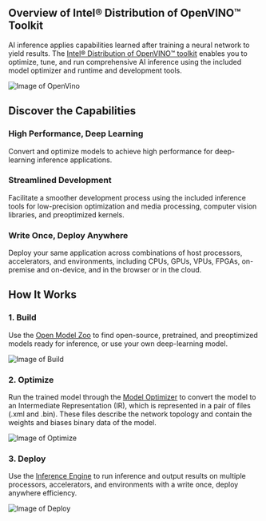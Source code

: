 ## Overview of Intel® Distribution of OpenVINO™ Toolkit

AI inference applies capabilities learned after training a neural network to yield results. The [Intel® Distribution of OpenVINO™ toolkit](https://software.intel.com/content/www/us/en/develop/tools/openvino-toolkit.html) enables you to optimize, tune, and run comprehensive AI inference using the included model optimizer and runtime and development tools.

![Image of OpenVino](https://software.intel.com/content/dam/develop/public/us/en/images/diagrams-infographics/diagram-v1openvino-homepage-16x9.png)

## Discover the Capabilities

### High Performance, Deep Learning
Convert and optimize models to achieve high performance for deep-learning inference applications.

### Streamlined Development
Facilitate a smoother development process using the included inference tools for low-precision optimization and media processing, computer vision libraries, and preoptimized kernels.

### Write Once, Deploy Anywhere
Deploy your same application across combinations of host processors, accelerators, and environments, including CPUs, GPUs, VPUs, FPGAs, on-premise and on-device, and in the browser or in the cloud.

## How It Works

### 1. Build
Use the [Open Model Zoo](https://github.com/openvinotoolkit/open_model_zoo) to find open-source, pretrained, and preoptimized models ready for inference, or use your own deep-learning model.

![Image of Build](https://software.intel.com/content/dam/develop/public/us/en/images/diagrams-infographics/diagram-openvino-build-16x9.png.rendition.intel.web.416.234.png)

### 2. Optimize
Run the trained model through the [Model Optimizer](https://docs.openvinotoolkit.org/latest/openvino_docs_MO_DG_Deep_Learning_Model_Optimizer_DevGuide.html) to convert the model to an Intermediate Representation (IR), which is represented in a pair of files (.xml and .bin). These files describe the network topology and contain the weights and biases binary data of the model.

![Image of Optimize](https://software.intel.com/content/dam/develop/public/us/en/images/diagrams-infographics/diagram-openvino-optimize-16x9.png.rendition.intel.web.416.234.png)

### 3. Deploy
Use the [Inference Engine](https://docs.openvinotoolkit.org/latest/openvino_docs_IE_DG_Deep_Learning_Inference_Engine_DevGuide.html) to run inference and output results on multiple processors, accelerators, and environments with a write once, deploy anywhere efficiency.

![Image of Deploy](https://software.intel.com/content/dam/develop/public/us/en/images/diagrams-infographics/diagram-openvino-deploy-16x9.png.rendition.intel.web.416.234.png)
